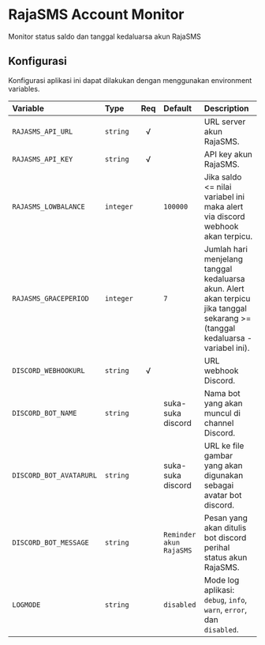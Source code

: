 # RajaSMS Account Monitor

Monitor status saldo dan tanggal kedaluarsa akun RajaSMS

## Konfigurasi

Konfigurasi aplikasi ini dapat dilakukan dengan menggunakan environment variables.

| **Variable**            | **Type**  | **Req** | **Default**             | **Description**                                                                                                                 |
| :---                    | :---      | :---:   | :---                    | :---                                                                                                                            |
| `RAJASMS_API_URL`       | `string`  | √       |                         | URL server akun RajaSMS.                                                                                                        |
| `RAJASMS_API_KEY`       | `string`  | √       |                         | API key akun RajaSMS.                                                                                                           |
| `RAJASMS_LOWBALANCE`    | `integer` |         | `100000`                | Jika saldo <= nilai variabel ini maka alert via discord webhook akan terpicu.                                                   |
| `RAJASMS_GRACEPERIOD`   | `integer` |         | `7`                     | Jumlah hari menjelang tanggal kedaluarsa akun. Alert akan terpicu jika tanggal sekarang >= (tanggal kedaluarsa - variabel ini). |
| `DISCORD_WEBHOOKURL`    | `string`  | √       |                         | URL webhook Discord.                                                                                                            |
| `DISCORD_BOT_NAME`      | `string`  |         | suka-suka discord       | Nama bot yang akan muncul di channel Discord.                                                                                    |
| `DISCORD_BOT_AVATARURL` | `string`  |         | suka-suka discord       | URL ke file gambar yang akan digunakan sebagai avatar bot discord.                                                              |
| `DISCORD_BOT_MESSAGE`   | `string`  |         | `Reminder akun RajaSMS` | Pesan yang akan ditulis bot discord perihal status akun RajaSMS.                                                                |
| `LOGMODE`               | `string`  |         | `disabled`              | Mode log aplikasi: `debug`, `info`, `warn`, `error`, dan `disabled`.                                                            |
